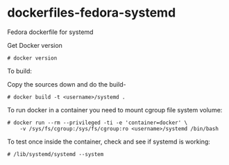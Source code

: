 dockerfiles-fedora-systemd
========================

Fedora dockerfile for systemd

Get Docker version

```
# docker version
```

To build:

Copy the sources down and do the build-

```
# docker build -t <username>/systemd .
```

To run docker in a container you need to mount cgroup file system volume:

```
# docker run --rm --privileged -ti -e 'container=docker' \
    -v /sys/fs/cgroup:/sys/fs/cgroup:ro <username>/systemd /bin/bash
```

To test once inside the container, check and see if systemd is working:

```
# /lib/systemd/systemd --system
```
